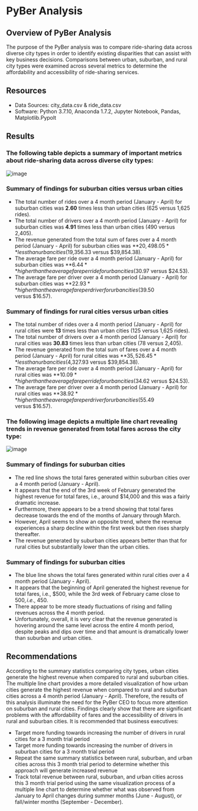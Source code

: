 # PyBer Analysis

## Overview of PyBer Analysis
The purpose of the PyBer analysis was to compare ride-sharing data across diverse city types in order to identify existing disparities that can assist with key business decisions. Comparisons between urban, suburban, and rural city types were examined across several metrics to determine the affordability and accessibility of ride-sharing services. 

## Resources
- Data Sources: city_data.csv & ride_data.csv
- Software: Python 3.7.10, Anaconda 1.7.2, Jupyter Notebook, Pandas, Matplotlib.Pypolt

## Results 

### The following table depicts a summary of important metrics about ride-sharing data across diverse city types:

![image](https://user-images.githubusercontent.com/85533099/133940599-f2d0185f-a1ab-433e-9bc1-613740207b14.png)

  ### Summary of findings for suburban cities versus urban cities
  - The total number of rides over a 4 month period (January - April) for suburban cities was **2.60** times less than urban cities (625 versus 1,625 rides). 
  - The total number of drivers over a 4 month period (January - April) for suburban cities was **4.91** times less than urban cities (490 versus 2,405).
  - The revenue generated from the total sum of fares over a 4 month period (January - April) for suburban cities was **$20,498.05** less than urban cities ($19,356.33 versus      $39,854.38).
  - The average fare per ride over a 4 month period (January - April) for suburban cities was **$6.44** higher than the average fare per ride for urban cities ($30.97 versus      $24.53).
  - The average fare per driver over a 4 month period (January - April) for suburban cities was **$22.93** higher than the average fare per driver for urban cities ($39.50  
     versus $16.57).
    
     
  ### Summary of findings for rural cities versus urban cities
   - The total number of rides over a 4 month period (January - April) for rural cities were **13** times less than urban cities (125 versus 1,625 rides). 
   - The total number of drivers over a 4 month period (January - April) for rural cities was **30.83** times less than urban cities (78 versus 2,405).
   - The revenue generated from the total sum of fares over a 4 month period (January - April) for rural cities was **$35,526.45** less than urban cities ($4,327.93
      versus $39,854.38).
   - The average fare per ride over a 4 month period (January - April) for rural cities was **$10.09** higher than the average fare per ride for urban cities ($34.62 versus 
      $24.53).      
   - The average fare per driver over a 4 month period (January - April) for rural cities was **$38.92** higher than the average fare per driver for urban cities ($55.49  
     versus $16.57).
    

### The following image depicts a multiple line chart revealing trends in revenue generated from total fares across the city type: 

![image](https://user-images.githubusercontent.com/85533099/133941160-22071ba6-a24f-4041-9c94-795561349caa.png)

### Summary of findings for suburban cities
   - The red line shows the total fares generated within suburban cities over a 4 month period (January - April). 
   - It appears that the end of the 3rd week of February generated the highest revenue for total fares, i.e., around $14,000 and this was a fairly dramatic increase.
   - Furthermore, there appears to be a trend showing that total fares decrease towards the end of the months of January through March. 
   - However, April seems to show an opposite trend, where the revenue experiences a sharp decline within the first week but then rises sharply thereafter. 
   - The revenue generated by suburban cities appears better than that for rural cities but substantially lower than the urban cities. 

### Summary of findings for suburban cities
   - The blue line shows the total fares generated within rural cities over a 4 month period (January - April). 
   - It appears that the beginning of April generated the highest revenue for total fares, i.e., $500, while the 3rd week of February came close to $500, i.e., ~$450. 
   - There appear to be more steady fluctuations of rising and falling revenues across the 4 month period.
   - Unfortunately, overall, it is very clear that the revenue generated is hovering around the same level across the entire 4 month period, despite peaks and dips over 
     time and that amount is dramatically lower than suburban and urban cities. 

## Recommendations

According to the summary statistics comparing city types, urban cities generate the highest revenue when compared to rural and suburban cities. The multiple line chart provides a more detailed visualization of how urban cities generate the highest revenue when compared to rural and suburban cities across a 4 month period (January - April). Therefore, the results of this analysis illuminate the need for the PyBer CEO to focus more attention on suburban and rural cities. Findings clearly show that there are significant problems with the affordability of fares and the accessibility of drivers in rural and suburban cities. It is recommended that business executives:

  - Target more funding towards increasing the number of drivers in rural cities for a 3 month trial period
  - Target more funding towards increasing the number of drivers in suburban cities for a 3 month trial period
  - Repeat the same summary statistics between rural, suburban, and urban cities across this 3 month trial period to determine whether this approach will generate increased 
    revenue 
  - Track total revenue between rural, suburban, and urban cities across this 3 month trial period using the same visualization process of a multiple line chart to determine     whether what was observed from January to April changes during summer months (June - August),  or fall/winter months (September - December). 

